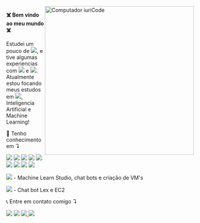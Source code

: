 <img src="https://www.pikpng.com/pngl/b/64-643987_what-is-artificial-intelligence-circle-clipart.png" min-width="400px" max-width="400px" width="400px" align="right" alt="Computador iuriCode">

<p align="left"> 
  <strong><bold>☠️ Bem vindo ao meu mundo ☠️<bold></strong>
  
  Estudei um pouco de <img src="https://img.shields.io/badge/-Java-black?logo=Java">, e tive algumas experiencias com <img src="https://img.shields.io/badge/-Spring%20Boot-black?logo=Spring%20Boot"> e <img src="https://img.shields.io/badge/-Spring-black?logo=Spring">. 
  Atualmente estou focando meus estudos em <img src="https://img.shields.io/badge/-Python-black?logo=Python">, Inteligencia Artificial e Machine Learning!
  
</p>

<p align="left">
  🚀 Tenho conhecimento em ↴

 
<img src="https://img.shields.io/badge/-Java-black?logo=Java"> <img src="https://img.shields.io/badge/-Python-black?logo=Python"> <img src="https://img.shields.io/badge/-scikit-learn-black?logo=scikit-learn">  <img src="https://img.shields.io/badge/-R-black?logo=R"> <img src="https://img.shields.io/badge/-Git-black?logo=Git"> <img src="https://img.shields.io/badge/-Google Colab-black?logo=Google Colab"> <img src="https://img.shields.io/badge/-Jupyter-black?logo=Jupyter"> <img src="https://img.shields.io/badge/-pandas-black?logo=pandas"> <img src="https://img.shields.io/badge/-PyCharm-black?logo=PyCharm"> 
  
  <img src="https://img.shields.io/badge/-Microsoft Azure-black?logo=Microsoft Azure"> - Machine Learn Studio, chat bots e criação de VM's
  
  <img src="https://img.shields.io/badge/-Amazon AWS-black?logo=Amazon AWS"> - Chat bot Lex e EC2
  
</p>


<p align="left">
   📞 Entre em contato comigo ↴
</p>

<p align="left">
  <a href="https://mail.google.com/mail/u/henrico.developer@gmail.com" alt="Gmail">
  <img src="https://img.shields.io/badge/-Gmail-black?logo=Gmail" /></a>

  <a href="https://www.linkedin.com/in/henrico-nardelli-bela-806ab7103/" alt="Linkedin">
  <img src="https://img.shields.io/badge/-LinkedIn-black?logo=LinkedIn" /></a> 

  <a href="https://api.whatsapp.com/send?phone=5581999858081" alt="WhatsApp">
  <img src="https://img.shields.io/badge/-WhatsApp-black?logo=WhatsApp">

   <a href="https://www.instagram.com/henricobela/">
  <img src="https://img.shields.io/badge/-Instagram-black?logo=Instagram">
